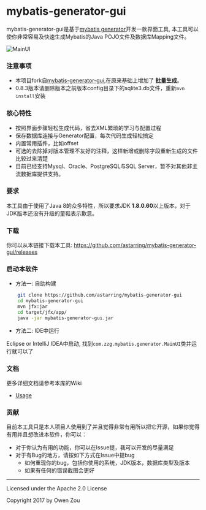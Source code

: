 mybatis-generator-gui
==============
mybatis-generator-gui是基于[mybatis generator](http://www.mybatis.org/generator/index.html)开发一款界面工具, 本工具可以使你非常容易及快速生成Mybatis的Java POJO文件及数据库Mapping文件。

![MainUI](http://o7kalf5h3.bkt.clouddn.com/mybatis.png)


### 注意事项
* 本项目fork自[mybatis-generator-gui](https://github.com/zouzg/mybatis-generator-gui),在原来基础上增加了 **批量生成**。
* 0.8.3版本请删除版本之前版本config目录下的sqlite3.db文件，重新`mvn install`安装

### 核心特性
* 按照界面步骤轻松生成代码，省去XML繁琐的学习与配置过程
* 保存数据库连接与Generator配置，每次代码生成轻松搞定
* 内置常用插件，比如offset
* 可选的去除掉对版本管理不友好的注释，这样新增或删除字段重新生成的文件比较过来清楚
* 目前已经支持Mysql、Oracle、PostgreSQL与SQL Server，暂不对其他非主流数据库提供支持。

### 要求
本工具由于使用了Java 8的众多特性，所以要求JDK <strong>1.8.0.60</strong>以上版本，对于JDK版本还没有升级的童鞋表示歉意。

### 下载
你可以从本链接下载本工具: https://github.com/astarring/mybatis-generator-gui/releases

### 启动本软件

* 方法一: 自助构建

```bash
    git clone https://github.com/astarring/mybatis-generator-gui
    cd mybatis-generator-gui
    mvn jfx:jar
    cd target/jfx/app/
    java -jar mybatis-generator-gui.jar
```
    
* 方法二: IDE中运行

Eclipse or IntelliJ IDEA中启动, 找到```com.zzg.mybatis.generator.MainUI```类并运行就可以了


### 文档
更多详细文档请参考本库的Wiki
* [Usage](https://github.com/maochunguang/mybatis-generator-gui/wiki)


### 贡献
目前本工具只是本人项目人使用到了并且觉得非常有用所以把它开源，如果你觉得有用并且想改进本软件，你可以：
* 对于你认为有用的功能，你可以在Issue提，我可以开发的尽量满足
* 对于有Bug的地方，请按如下方式在Issue中提bug
    * 如何重现你的bug，包括你使用的系统，JDK版本，数据库类型及版本
    * 如果有任何的错误截图会更好
    
- - -
Licensed under the Apache 2.0 License

Copyright 2017 by Owen Zou
